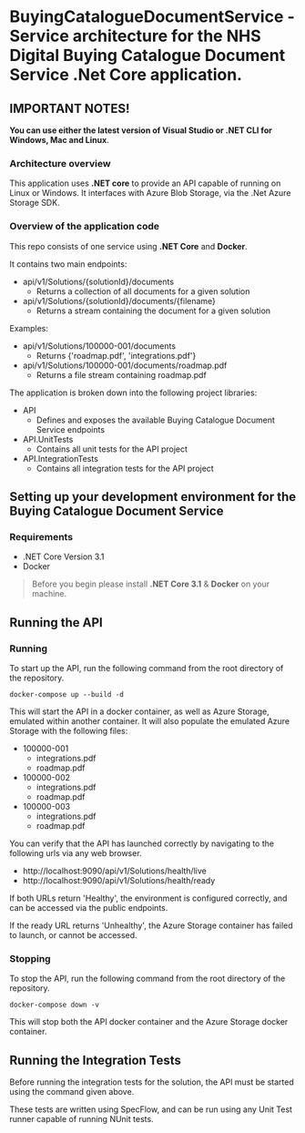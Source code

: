 # BuyingCatalogueDocumentService - Service architecture for the NHS Digital Buying Catalogue Document Service .Net Core application.

## IMPORTANT NOTES!
**You can use either the latest version of Visual Studio or .NET CLI for Windows, Mac and Linux**.

### Architecture overview
This application uses <b>.NET core</b> to provide an API capable of running on Linux or Windows.
It interfaces with Azure Blob Storage, via the .Net Azure Storage SDK.

### Overview of the application code
This repo consists of one service using <b>.NET Core</b> and <b>Docker</b>.

It contains two main endpoints:
- api/v1/Solutions/{solutionId}/documents
  - Returns a collection of all documents for a given solution
- api/v1/Solutions/{solutionId}/documents/{filename}
  - Returns a stream containing the document for a given solution

Examples:
- api/v1/Solutions/100000-001/documents
  - Returns {'roadmap.pdf', 'integrations.pdf'}
- api/v1/Solutions/100000-001/documents/roadmap.pdf
  - Returns a file stream containing roadmap.pdf

The application is broken down into the following project libraries:

- API
  - Defines and exposes the available Buying Catalogue Document Service endpoints
- API.UnitTests
  - Contains all unit tests for the API project
- API.IntegrationTests
  - Contains all integration tests for the API project

## Setting up your development environment for the Buying Catalogue Document Service

### Requirements
- .NET Core Version 3.1
- Docker

> Before you begin please install <b>.NET Core 3.1</b> & <b>Docker</b> on your machine.

## Running the API

### Running
To start up the API, run the following command from the root directory of the repository.

```
docker-compose up --build -d
```

This will start the API in a docker container, as well as Azure Storage, emulated within
another container. It will also populate the emulated Azure Storage with the following
files:
- 100000-001
  - integrations.pdf
  - roadmap.pdf
- 100000-002
  - integrations.pdf
  - roadmap.pdf
- 100000-003
  - integrations.pdf
  - roadmap.pdf

You can verify that the API has launched correctly by navigating to the following urls via any web browser.
- http://localhost:9090/api/v1/Solutions/health/live
- http://localhost:9090/api/v1/Solutions/health/ready

If both URLs return 'Healthy', the environment is configured correctly, and can be accessed via the public endpoints.

If the ready URL returns 'Unhealthy', the Azure Storage container has failed to launch, or cannot be accessed.

### Stopping
To stop the API, run the following command from the root directory of the repository.

```
docker-compose down -v
```

This will stop both the API docker container and the Azure Storage docker container.

## Running the Integration Tests

Before running the integration tests for the solution, the API must be started using the 
command given above.

These tests are written using SpecFlow, and can be run using any Unit Test runner capable of 
running NUnit tests.